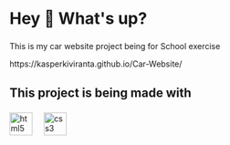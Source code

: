 <h1 align="left">Hey 👋 What's up?</h1>

###

<p align="left">This is my car website project being for School exercise</p>
<p align="left">https://kasperkiviranta.github.io/Car-Website/</p>


###



<h2 align="left">This project is being made with</h2>

###

<div align="left">
  <img src="https://cdn.jsdelivr.net/gh/devicons/devicon/icons/html5/html5-original.svg" height="40" alt="html5 logo"  />
  <img width="12" />
  <img src="https://cdn.jsdelivr.net/gh/devicons/devicon/icons/css3/css3-original.svg" height="40" alt="css3 logo"  />
  <img width="12" />
</div>

###

